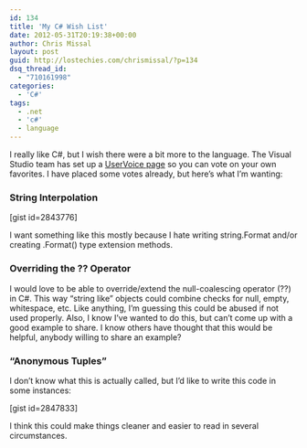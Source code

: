 ```yaml
---
id: 134
title: 'My C# Wish List'
date: 2012-05-31T20:19:38+00:00
author: Chris Missal
layout: post
guid: http://lostechies.com/chrismissal/?p=134
dsq_thread_id:
  - "710161998"
categories:
  - 'C#'
tags:
  - .net
  - 'c#'
  - language
---
```

I really like C#, but I wish there were a bit more to the language. The Visual Studio team has set up a [UserVoice page](http://visualstudio.uservoice.com/forums/121579-visual-studio/category/30931-languages-c-) so you can vote on your own favorites. I have placed some votes already, but here&#8217;s what I&#8217;m wanting:

### String Interpolation

[gist id=2843776]

I want something like this mostly because I hate writing string.Format and/or creating .Format() type extension methods.

### Overriding the ?? Operator

I would love to be able to override/extend the null-coalescing operator (??) in C#. This way &#8220;string like&#8221; objects could combine checks for null, empty, whitespace, etc. Like anything, I&#8217;m guessing this could be abused if not used properly. Also, I know I&#8217;ve wanted to do this, but can&#8217;t come up with a good example to share. I know others have thought that this would be helpful, anybody willing to share an example?

### &#8220;Anonymous Tuples&#8221;

I don&#8217;t know what this is actually called, but I&#8217;d like to write this code in some instances:

[gist id=2847833]

I think this could make things cleaner and easier to read in several circumstances.